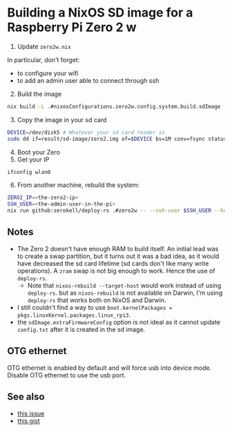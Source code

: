 # Building a NixOS SD image for a Raspberry Pi Zero 2 w

1. Update `zero2w.nix`

In particular, don't forget:
- to configure your wifi
- to add an admin user able to connect through ssh

2. Build the image
```sh
nix build -L .#nixosConfigurations.zero2w.config.system.build.sdImage
```

3. Copy the image in your sd card

```sh
DEVICE=/dev/disk5 # Whatever your sd card reader is
sudo dd if=result/sd-image/zero2.img of=$DEVICE bs=1M conv=fsync status=progress
```

4. Boot your Zero
5. Get your IP

```sh
ifconfig wlan0
```

6. From another machine, rebuild the system:
```sh
ZERO2_IP=<the-zero2-ip>
SSH_USER=<the-admin-user-in-the-pi>
nix run github:serokell/deploy-rs .#zero2w -- --ssh-user $SSH_USER --hostname $ZERO2_IP
```

## Notes

- The Zero 2 doesn't have enough RAM to build itself. An initial lead was to create a swap partition, but it turns out it was a bad idea, as it would have decreased the sd card lifetime (sd cards don't like many write operations). A `zram` swap is not big enough to work. Hence the use of `deploy-rs`.
  - Note that `nixos-rebuild --target-host` would work instead of using `deploy-rs`. but as `nixos-rebuild` is not available on Darwin, I'm using `deploy-rs` that works both on NixOS and Darwin.
- I still couldn't find a way to use `boot.kernelPackages = pkgs.linuxKernel.packages.linux_rpi3`. 
- the `sdImage.extraFirmwareConfig` option is not ideal as it cannot update `config.txt` after it is created in the sd image.

## OTG ethernet
OTG ethernet is enabled by default and will force usb into device mode. Disable OTG ethernet to use the usb port. 

## See also
- [this issue](https://github.com/NixOS/nixpkgs/issues/216886)
- [this gist](https://gist.github.com/plmercereau/0c8e6ed376dc77617a7231af319e3d29)

